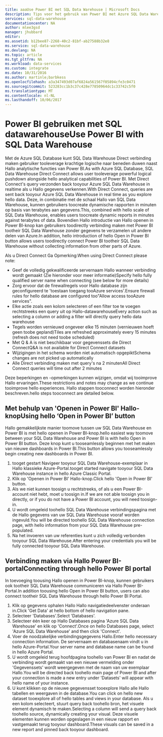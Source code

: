 ```yaml
---
title: aaaUse Power BI met SQL Data Warehouse | Microsoft Docs
description: Tips voor het gebruik van Power BI met Azure SQL Data Warehouse om oplossingen te ontwikkelen.
services: sql-data-warehouse
documentationcenter: NA
author: mlee3gsd
manager: jhubbard
editor: 
ms.assetid: b12bee87-2268-40c2-81bf-ab27588b32e8
ms.service: sql-data-warehouse
ms.devlang: NA
ms.topic: article
ms.tgt_pltfrm: NA
ms.workload: data-services
ms.custom: integrate
ms.date: 10/31/2016
ms.author: martinle;barbkess
ms.openlocfilehash: a3a347493d07af6824a561567f05894cfe3c0471
ms.sourcegitcommit: 523283cc1b3c37c428e77850964dc1c33742c5f0
ms.translationtype: MT
ms.contentlocale: nl-NL
ms.lasthandoff: 10/06/2017
---
```

# <a name="use-power-bi-with-sql-data-warehouse"></a><span data-ttu-id="96933-103">Power BI gebruiken met SQL datawarehouse</span><span class="sxs-lookup"><span data-stu-id="96933-103">Use Power BI with SQL Data Warehouse</span></span>
<span data-ttu-id="96933-104">Met de Azure SQL Database kunt SQL Data Warehouse Direct verbinding maken gebruiker tooleverage krachtige logische naar beneden duwen naast Hallo analytische functies van Power BI.</span><span class="sxs-lookup"><span data-stu-id="96933-104">As with Azure SQL Database, SQL Data Warehouse Direct Connect allows user tooleverage powerful logical pushdown alongside hello analytical capabilities of Power BI.</span></span>  <span data-ttu-id="96933-105">Met Direct Connect's query verzonden back tooyour Azure SQL Data Warehouse in realtime als u Hallo gegevens verkennen.</span><span class="sxs-lookup"><span data-stu-id="96933-105">With Direct Connect, queries are sent back tooyour Azure SQL Data Warehouse in real time as you explore hello data.</span></span>  <span data-ttu-id="96933-106">Deze, in combinatie met de schaal Hallo van SQL Data Warehouse, kunnen gebruikers toocreate dynamische rapporten in minuten op basis van terabytes aan gegevens.</span><span class="sxs-lookup"><span data-stu-id="96933-106">This, combined with hello scale of SQL Data Warehouse, enables users toocreate dynamic reports in minutes against terabytes of data.</span></span>  <span data-ttu-id="96933-107">Bovendien Hallo introductie van Hallo openen in Power BI-knop kan gebruikers toodirectly verbinding maken met Power BI tootheir SQL Data Warehouse zonder gegevens te verzamelen uit andere delen van Azure.</span><span class="sxs-lookup"><span data-stu-id="96933-107">In addition, hello introduction of hello Open in Power BI button allows users toodirectly connect Power BI tootheir SQL Data Warehouse without collecting information from other parts of Azure.</span></span>

<span data-ttu-id="96933-108">Als u Direct Connect Ga Opmerking:</span><span class="sxs-lookup"><span data-stu-id="96933-108">When using Direct Connect please note:</span></span>

* <span data-ttu-id="96933-109">Geef de volledig gekwalificeerde servernaam Hallo wanneer verbinding wordt gemaakt (Zie hieronder voor meer informatie)</span><span class="sxs-lookup"><span data-stu-id="96933-109">Specify hello fully qualified server name when connecting (see below for more details)</span></span>
* <span data-ttu-id="96933-110">Zorg ervoor dat de firewallregels voor Hallo database zijn geconfigureerd te 'toestaan toegang tooAzure services'.</span><span class="sxs-lookup"><span data-stu-id="96933-110">Ensure firewall rules for hello database are configured too"Allow access tooAzure services".</span></span>
* <span data-ttu-id="96933-111">Elke actie zoals een kolom selecteren of een filter toe te voegen rechtstreeks een query uit op Hallo-datawarehouse</span><span class="sxs-lookup"><span data-stu-id="96933-111">Every action such as selecting a column or adding a filter will  directly query hello data warehouse</span></span>
* <span data-ttu-id="96933-112">Tegels worden vernieuwd ongeveer elke 15 minuten (vernieuwen hoeft geen toobe gepland)</span><span class="sxs-lookup"><span data-stu-id="96933-112">Tiles are refreshed approximately every 15 minutes (refresh does not need toobe scheduled)</span></span>
* <span data-ttu-id="96933-113">Met Q & A is niet beschikbaar voor gegevenssets die Direct Connect</span><span class="sxs-lookup"><span data-stu-id="96933-113">Q&A is not available for Direct Connect datasets</span></span>
* <span data-ttu-id="96933-114">Wijzigingen in het schema worden niet automatisch opgepikt</span><span class="sxs-lookup"><span data-stu-id="96933-114">Schema changes are not picked up automatically</span></span>
* <span data-ttu-id="96933-115">Alle Direct verbinding maken met query's na 2 minuten</span><span class="sxs-lookup"><span data-stu-id="96933-115">All Direct Connect queries will time out after 2 minutes</span></span>

<span data-ttu-id="96933-116">Deze beperkingen en -opmerkingen kunnen wijzigen, omdat wij tooimprove Hallo ervaringen.</span><span class="sxs-lookup"><span data-stu-id="96933-116">These restrictions and notes may change as we continue tooimprove hello experiences.</span></span> <span data-ttu-id="96933-117">Hallo stappen tooconnect worden hieronder beschreven.</span><span class="sxs-lookup"><span data-stu-id="96933-117">hello steps tooconnect are detailed below.</span></span>  

## <a name="using-hello-open-in-power-bi-button"></a><span data-ttu-id="96933-118">Met behulp van 'Openen in Power BI' Hallo-knop</span><span class="sxs-lookup"><span data-stu-id="96933-118">Using hello ‘Open in Power BI’ button</span></span>
<span data-ttu-id="96933-119">Hallo gemakkelijkste manier toomove tussen uw SQL Data Warehouse en Power BI is met hello openen in Power BI-knop.</span><span class="sxs-lookup"><span data-stu-id="96933-119">hello easiest way toomove between your SQL Data Warehouse and Power BI is with hello Open in Power BI button.</span></span> <span data-ttu-id="96933-120">Deze knop kunt u tooseamlessly beginnen met het maken van nieuwe dashboards in Power BI.</span><span class="sxs-lookup"><span data-stu-id="96933-120">This button allows you tooseamlessly begin creating new dashboards in Power BI.</span></span>  

1. <span data-ttu-id="96933-121">tooget gestart Navigeer tooyour SQL Data Warehouse-exemplaar in Hallo klassieke Azure-Portal.</span><span class="sxs-lookup"><span data-stu-id="96933-121">tooget started navigate tooyour SQL Data Warehouse instance in hello Azure Classic Portal.</span></span>
2. <span data-ttu-id="96933-122">Klik op 'Openen in Power BI' Hallo-knop.</span><span class="sxs-lookup"><span data-stu-id="96933-122">Click hello 'Open in Power BI' button.</span></span>
3. <span data-ttu-id="96933-123">Als we niet kunnen toosign u rechtstreeks, of als u een Power BI-account niet hebt, moet u toosign in.</span><span class="sxs-lookup"><span data-stu-id="96933-123">If we are not able toosign you in directly, or if you do not have a Power BI account, you will need toosign-in.</span></span>  
4. <span data-ttu-id="96933-124">U wordt omgeleid toohello SQL Data Warehouse verbindingspagina met de Hallo gegevens van uw SQL Data Warehouse vooraf worden ingevuld.</span><span class="sxs-lookup"><span data-stu-id="96933-124">You will be directed toohello SQL Data Warehouse connection page, with hello information from your SQL Data Warehouse pre-populated.</span></span>
5. <span data-ttu-id="96933-125">Na het invoeren van uw referenties kunt u zich volledig verbonden tooyour SQL Data Warehouse.</span><span class="sxs-lookup"><span data-stu-id="96933-125">After entering your credentials you will be fully connected tooyour SQL Data Warehouse.</span></span>

## <a name="connecting-through-hello-power-bi-portal"></a><span data-ttu-id="96933-126">Verbinding maken via Hallo Power BI-portal</span><span class="sxs-lookup"><span data-stu-id="96933-126">Connecting through hello Power BI portal</span></span>
<span data-ttu-id="96933-127">In toevoeging toousing Hallo openen in Power BI-knop, kunnen gebruikers ook tootheir SQL Data Warehouse communiceren via Hallo Power BI-Portal.</span><span class="sxs-lookup"><span data-stu-id="96933-127">In addition toousing hello Open in Power BI button, users can also connect tootheir SQL Data Warehouse through hello Power BI Portal.</span></span>

1. <span data-ttu-id="96933-128">Klik op gegevens ophalen Hallo Hallo navigatiedeelvenster onderaan in.</span><span class="sxs-lookup"><span data-stu-id="96933-128">Click 'Get Data' at hello bottom of hello navigation pane.</span></span>
2. <span data-ttu-id="96933-129">Selecteer 'Databases'.</span><span class="sxs-lookup"><span data-stu-id="96933-129">Select 'Databases'.</span></span>
3. <span data-ttu-id="96933-130">Selecteer één keer op Hallo Databases pagina 'Azure SQL Data Warehouse' en klik op 'Connect'.</span><span class="sxs-lookup"><span data-stu-id="96933-130">Once on hello Databases page, select 'Azure SQL Data Warehouse' and then click 'Connect'.</span></span>
4. <span data-ttu-id="96933-131">Voer de noodzakelijke verbindingsgegevens Hallo.</span><span class="sxs-lookup"><span data-stu-id="96933-131">Enter hello necessary connection information.</span></span>  <span data-ttu-id="96933-132">De servernaam en databasenaam vindt u in hello Azure-Portal.</span><span class="sxs-lookup"><span data-stu-id="96933-132">Your server name and database name can be found in hello Azure Portal.</span></span>
5. <span data-ttu-id="96933-133">U wordt omgeleid terug hoofdpagina toohello van Power BI en nadat de verbinding wordt gemaakt van een nieuwe vermelding onder 'Gegevenssets' wordt weergegeven met de naam van uw exemplaar Hallo.</span><span class="sxs-lookup"><span data-stu-id="96933-133">You will be directed back toohello main page of Power BI and after your connection is made a new entry under 'Datasets' will appear with hello name of your instance.</span></span>  
6. <span data-ttu-id="96933-134">U kunt klikken op de nieuwe gegevensset tooexplore Hallo alle Hallo tabellen en weergaven in de database.</span><span class="sxs-lookup"><span data-stu-id="96933-134">You can click on hello new dataset tooexplore all of hello tables and views in your database.</span></span> <span data-ttu-id="96933-135">Als u een kolom selecteert, stuurt query back toohello bron, het visuele element dynamisch te maken.</span><span class="sxs-lookup"><span data-stu-id="96933-135">Selecting a column will send a query back toohello source, dynamically creating your visual.</span></span> <span data-ttu-id="96933-136">Deze visuele elementen kunnen worden opgeslagen in een nieuw rapport en vastgemaakt terug tooyour dashboard.</span><span class="sxs-lookup"><span data-stu-id="96933-136">These visuals can be saved in a new report and pinned back tooyour dashboard.</span></span>

<!--Image references-->

<!--Article references-->
[SQL Data Warehouse development overview]:  ./sql-data-warehouse-overview-develop/
[SQL Data Warehouse integration overview]:  ./sql-data-warehouse-overview-integration/

<!--MSDN references-->

<!--Other Web references-->
